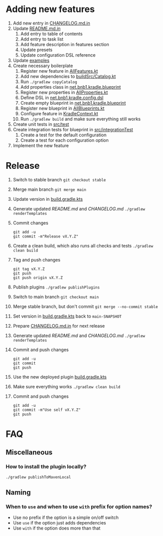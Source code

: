 # Adding new features

1. Add new entry in [CHANGELOG.md.in](CHANGELOG.md.in)
2. Update [README.md.in](README.md.in)
    1. Add entry to table of contents
    2. Add entry to task list
    3. Add feature description in features section
    4. Update presets
    5. Update configuration DSL reference
3. Update [examples](examples)
4. Create necessary boilerplate
    1. Register new feature
       in [AllFeatures.kt](kradle-plugin/src/main/kotlin/net/bnb1/kradle/config/AllFeatures.kt)
    2. Add new dependencies to [buildSrc/Catalog.kt](buildSrc/src/main/kotlin/Catalog.kt)
    3. Run `./gradlew copyCatalog`
    4. Add properties class in [net.bnb1.kradle.blueprint](kradle-plugin/src/main/kotlin/net/bnb1/kradle/blueprints)
    5. Register new properties
       in [AllProperties.kt](kradle-plugin/src/main/kotlin/net/bnb1/kradle/config/AllProperties.kt)
    6. Define DSL in [net.bnb1.kradle.config.dsl](kradle-plugin/src/main/kotlin/net/bnb1/kradle/config/dsl)
    7. Create empty blueprint in [net.bnb1.kradle.blueprint](kradle-plugin/src/main/kotlin/net/bnb1/kradle/blueprints)
    8. Register new blueprint
       in [AllBlueprints.kt](kradle-plugin/src/main/kotlin/net/bnb1/kradle/config/AllBlueprints.kt)
    9. Configure feature in [KradleContext.kt](kradle-plugin/src/main/kotlin/net/bnb1/kradle/config/KradleContext.kt)
    10. Run `./gradlew build` and make sure everything still works
5. Create unit tests in [src/test](kradle-plugin/src/test)
6. Create integration tests for blueprint in [src/integrationTest](kradle-plugin/src/integrationTest)
    1. Create a test for the default configuration
    2. Create a test for each configuration option
7. Implement the new feature

# Release

1. Switch to stable branch `git checkout stable`
2. Merge main branch `git merge main`
3. Update version in [build.gradle.kts](kradle-plugin/build.gradle.kts)
4. Generate updated _README.md_ and _CHANGELOG.md_ `./gradlew renderTemplates`
5. Commit changes

   ```shell
   git add -u
   git commit -m"Release vX.Y.Z"
   ```
6. Create a clean build, which also runs all checks and tests `./gradlew clean build`
7. Tag and push changes

   ```shell
   git tag vX.Y.Z
   git push
   git push origin vX.Y.Z
   ```

8. Publish plugins `./gradlew publishPlugins`
9. Switch to main branch `git checkout main`
10. Merge stable branch, but don't commit `git merge --no-commit stable`
11. Set version in [build.gradle.kts](kradle-plugin/build.gradle.kts) back to `main-SNAPSHOT`
12. Prepare [CHANGELOG.md.in](CHANGELOG.md.in) for next release
13. Generate updated _README.md_ and _CHANGELOG.md_ `./gradlew renderTemplates`
14. Commit and push changes

    ```shell
    git add -u
    git commit
    git push
    ```

15. Use the new deployed plugin [build.gradle.kts](kradle-plugin/build.gradle.kts)
16. Make sure everything works `./gradlew clean build`
17. Commit and push changes

    ```shell
    git add -u
    git commit -m"Use self vX.Y.Z"
    git push
    ```

# FAQ

## Miscellaneous

### How to install the plugin locally?

```shell
./gradlew publishToMavenLocal
```

## Naming

### When to `use` and when to use `with` prefix for option names?

- Use no prefix if the option is a simple on/off switch
- Use `use` if the option just adds dependencies
- Use `with` if the option does more than that

